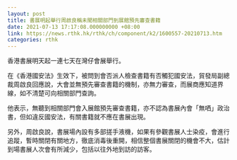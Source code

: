 ```yaml
---
layout: post
title: 書展明起舉行周啟良稱未聞相關部門到展館預先審查書籍
date: 2021-07-13 17:17:08.000000000 +08:00
link: https://news.rthk.hk/rthk/ch/component/k2/1600557-20210713.htm
categories: rthk
---
```


香港書展明天起一連七天在灣仔會展舉行。

在《香港國安法》生效下，被問到會否派人檢查書籍有否觸犯國安法，貿發局副總裁周啟良回應說，大會並無預先審查書籍的機制，亦無力審查，而展商應知道界線，如不清楚可向相關部門查詢。

他表示，無聽到相關部門會入展館預先審查書籍，亦不認為書展內會「無哂」政治書，但如違反國安法，有關書籍就不應在書展出現。

另外，周啟良說，書展場內設有多部搓手液機，如果有參觀書展人士染疫，會進行追蹤，暫時關閉有關地方，徹底消毒後重開，相信整個書展關閉的機會不大，估計到場書展人次會有所減少，包括以往外地到訪的訪客。
